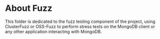 # About Fuzz

This folder is dedicated to the fuzz testing component of the project, using ClusterFuzz or OSS-Fuzz to perform stress tests on the MongoDB client or any other application interacting with MongoDB.

